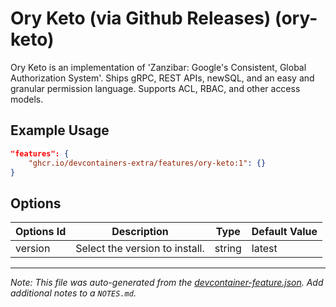 
# Ory Keto (via Github Releases) (ory-keto)

Ory Keto is an implementation of 'Zanzibar: Google's Consistent, Global Authorization System'. Ships gRPC, REST APIs, newSQL, and an easy and granular permission language. Supports ACL, RBAC, and other access models.

## Example Usage

```json
"features": {
    "ghcr.io/devcontainers-extra/features/ory-keto:1": {}
}
```

## Options

| Options Id | Description | Type | Default Value |
|-----|-----|-----|-----|
| version | Select the version to install. | string | latest |



---

_Note: This file was auto-generated from the [devcontainer-feature.json](devcontainer-feature.json).  Add additional notes to a `NOTES.md`._
